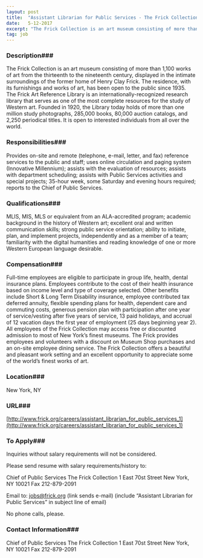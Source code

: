 ```yaml
---
layout: post
title:  "Assistant Librarian for Public Services - The Frick Collection"
date:   5-12-2017
excerpt: "The Frick Collection is an art museum consisting of more than 1,100 works of art from the thirteenth to the nineteenth century, displayed in the intimate surroundings of the former home of Henry Clay Frick. The residence, with its furnishings and works of art, has been open to the public..."
tag: job
---
```


### Description###

The Frick Collection is an art museum consisting of more than 1,100 works of art from the thirteenth to the nineteenth century, displayed in the intimate surroundings of the former home of Henry Clay Frick. The residence, with its furnishings and works of art, has been open to the public since 1935. The Frick Art Reference Library is an internationally-recognized research library that serves as one of the most complete resources for the study of Western art. Founded in 1920, the Library today holds of more than one million study photographs, 285,000 books, 80,000 auction catalogs, and 2,250 periodical titles. It is open to interested individuals from all over the world.


### Responsibilities###

Provides on-site and remote (telephone, e-mail, letter, and fax) reference services to the public and staff; uses online circulation and paging system (Innovative Millennium); assists with the evaluation of resources; assists with department scheduling; assists with Public Services activities and special projects; 35-hour week, some Saturday and evening hours required; reports to the Chief of Public Services.


### Qualifications###

MLIS, MIS, MLS or equivalent from an ALA-accredited program; academic background in the history of Western art; excellent oral and written communication skills; strong public service orientation; ability to initiate, plan, and implement projects, independently and as a member of a team; familiarity with the digital humanities and reading knowledge of one or more Western European language desirable.


### Compensation###

Full-time employees are eligible to participate in group life, health, dental insurance plans. Employees contribute to the cost of their health insurance based on income level and type of coverage selected. Other benefits include Short & Long Term Disability insurance, employee contributed tax deferred annuity, flexible spending plans for health, dependent care and commuting costs, generous pension plan with participation after one year of service/vesting after five years of service, 13 paid holidays, and accrual of 12 vacation days the first year of employment (25 days beginning year 2). All employees of the Frick Collection may access free or discounted admission to most of New York’s finest museums. The Frick provides employees and volunteers with a discount on Museum Shop purchases and an on-site employee dining service. The Frick Collection offers a beautiful and pleasant work setting and an excellent opportunity to appreciate some of the world’s finest works of art.


### Location###

New York, NY


### URL###

[http://www.frick.org/careers/assistant_librarian_for_public_services_1](http://www.frick.org/careers/assistant_librarian_for_public_services_1)

### To Apply###

Inquiries without salary requirements will not be considered. 

Please send resume with salary requirements/history to:

Chief of Public Services
The Frick Collection
1 East 70st Street
New York, NY 10021
Fax 212-879-2091

Email to: jobs@frick.org (link sends e-mail) (include “Assistant Librarian for Public Services” in subject line of email)

No phone calls, please.




### Contact Information###

Chief of Public Services
The Frick Collection
1 East 70st Street
New York, NY 10021
Fax 212-879-2091


